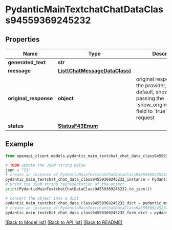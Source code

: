 # PydanticMainTextchatChatDataClass94559369245232


## Properties

Name | Type | Description | Notes
------------ | ------------- | ------------- | -------------
**generated_text** | **str** |  | 
**message** | [**List[ChatMessageDataClass]**](ChatMessageDataClass.md) |  | [optional] 
**original_response** | **object** | original response sent by the provider, hidden by default, show it by passing the &#x60;show_original_response&#x60; field to &#x60;true&#x60; in your request | [optional] 
**status** | [**StatusF43Enum**](StatusF43Enum.md) |  | 

## Example

```python
from openapi_client.models.pydantic_main_textchat_chat_data_class94559369245232 import PydanticMainTextchatChatDataClass94559369245232

# TODO update the JSON string below
json = "{}"
# create an instance of PydanticMainTextchatChatDataClass94559369245232 from a JSON string
pydantic_main_textchat_chat_data_class94559369245232_instance = PydanticMainTextchatChatDataClass94559369245232.from_json(json)
# print the JSON string representation of the object
print(PydanticMainTextchatChatDataClass94559369245232.to_json())

# convert the object into a dict
pydantic_main_textchat_chat_data_class94559369245232_dict = pydantic_main_textchat_chat_data_class94559369245232_instance.to_dict()
# create an instance of PydanticMainTextchatChatDataClass94559369245232 from a dict
pydantic_main_textchat_chat_data_class94559369245232_form_dict = pydantic_main_textchat_chat_data_class94559369245232.from_dict(pydantic_main_textchat_chat_data_class94559369245232_dict)
```
[[Back to Model list]](../README.md#documentation-for-models) [[Back to API list]](../README.md#documentation-for-api-endpoints) [[Back to README]](../README.md)


